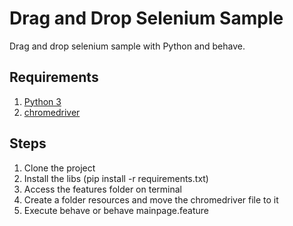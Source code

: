 # Drag and Drop Selenium Sample
Drag and drop selenium sample with Python and behave.

## Requirements

1. [Python 3](https://www.python.org/downloads/)
2. [chromedriver](https://sites.google.com/a/chromium.org/chromedriver/downloads)

## Steps

1. Clone the project
2. Install the libs (pip install -r requirements.txt)
3. Access the features folder on terminal
4. Create a folder resources and move the chromedriver file to it
5. Execute behave or behave mainpage.feature